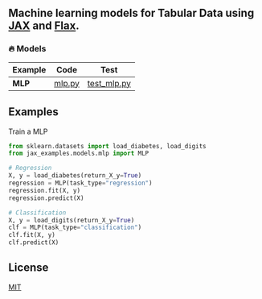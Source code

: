 ## Machine learning models for Tabular Data using [JAX](https://jax.readthedocs.io/en/latest/index.html) and [Flax](https://github.com/google/flax).

### 🔥 Models 

| Example | Code| Test |
|--- | --- | --- |
|**MLP**| [mlp.py](src/jax_examples/models/mlp.py)|[test_mlp.py](tests/test_mlp.py)|

## Examples

Train a MLP
```python
from sklearn.datasets import load_diabetes, load_digits
from jax_examples.models.mlp import MLP

# Regression
X, y = load_diabetes(return_X_y=True)
regression = MLP(task_type="regression")
regression.fit(X, y)
regression.predict(X)

# Classification
X, y = load_digits(return_X_y=True)
clf = MLP(task_type="classification")
clf.fit(X, y)
clf.predict(X)

```

## License

[MIT](LICENSE.md)
